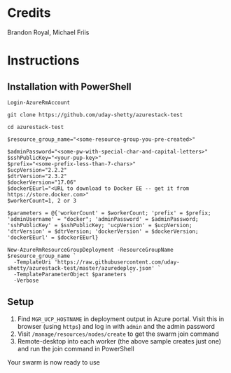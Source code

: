 # Credits

Brandon Royal, Michael Friis

# Instructions

## Installation with PowerShell

```
Login-AzureRmAccount

git clone https://github.com/uday-shetty/azurestack-test

cd azurestack-test

$resource_group_name="<some-resource-group-you-pre-created>"

$adminPassword="<some-pw-with-special-char-and-capital-letters>"
$sshPublicKey="<your-pup-key>"
$prefix="<some-prefix-less-than-7-chars>"
$ucpVersion="2.2.2"
$dtrVersion="2.3.2"
$dockerVersion="17.06"
$dockerEEurl="<URL to download to Docker EE -- get it from https://store.docker.com>"
$workerCount=1, 2 or 3

$parameters = @{'workerCount' = $workerCount; 'prefix' = $prefix; 'adminUsername' = "docker"; 'adminPassword' = $adminPassword; 'sshPublicKey' = $sshPublicKey; 'ucpVersion' = $ucpVersion; 'dtrVersion' = $dtrVersion; 'dockerVersion' = $dockerVersion; 'dockerEEurl' = $dockerEEurl}

New-AzureRmResourceGroupDeployment -ResourceGroupName $resource_group_name `
  -TemplateUri 'https://raw.githubusercontent.com/uday-shetty/azurestack-test/master/azuredeploy.json' `
  -TemplateParameterObject $parameters `
  -Verbose

```

## Setup

1. Find `MGR_UCP_HOSTNAME` in deployment output in Azure portal. Visit this in browser (using `https`) and log in with `admin` and the admin password
2. Visit `/manage/resources/nodes/create` to get the swarm join command
3. Remote-desktop into each worker (the above sample creates just one) and run the join command in PowerShell

Your swarm is now ready to use
